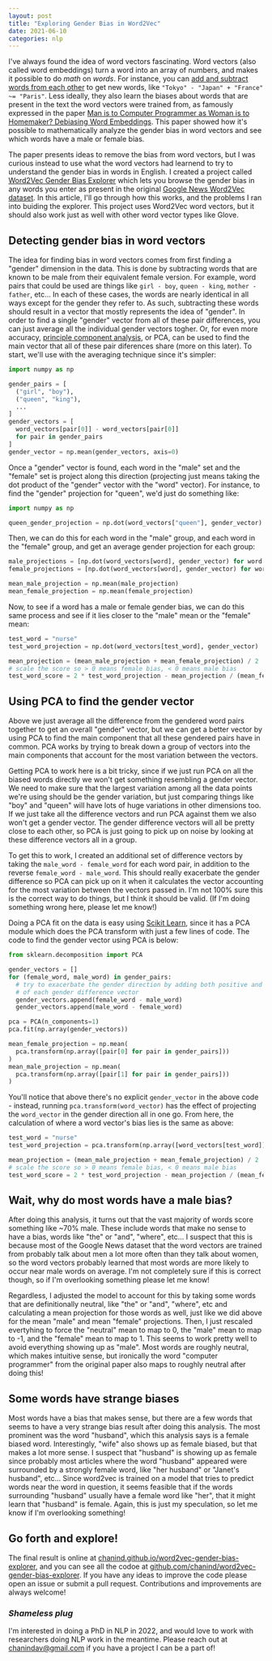 ```yaml
---
layout: post
title: "Exploring Gender Bias in Word2Vec"
date: 2021-06-10
categories: nlp
---
```


I've always found the idea of word vectors fascinating. Word vectors (also called word embeddings) turn a word into an array of numbers, and makes it possible to do *math* on *words*. For instance, you can [add and subtract words from each other](https://www.sciencedirect.com/science/article/abs/pii/0010028573900236) to get new words, like `"Tokyo" - "Japan" + "France" ~= "Paris"`. Less ideally, they also learn the biases about words that are present in the text the word vectors were trained from, as famously expressed in the paper [Man is to Computer Programmer as Woman is to Homemaker? Debiasing Word Embeddings](https://proceedings.neurips.cc/paper/2016/file/a486cd07e4ac3d270571622f4f316ec5-Paper.pdf). This paper showed how it's possible to mathematically analyze the gender bias in word vectors and see which words have a male or female bias.

The paper presents ideas to remove the bias from word vectors, but I was curious instead to use what the word vectors had learnend to try to understand the gender bias in words in English. I created a project called [Word2Vec Gender Bias Explorer](https://chanind.github.io/word2vec-gender-bias-explorer) which lets you browse the gender bias in any words you enter as present in the original [Google News Word2Vec dataset](https://code.google.com/archive/p/word2vec/). In this article, I'll go through how this works, and the problems I ran into buiding the explorer. This project uses Word2Vec word vectors, but it should also work just as well with other word vector types like Glove.

## Detecting gender bias in word vectors

The idea for finding bias in word vectors comes from first finding a "gender" dimension in the data. This is done by subtracting words that are known to be male from their equivalent female version. For example, word pairs that could be used are things like `girl - boy`, `queen - king`, `mother - father`, etc... In each of these cases, the words are nearly identical in all ways except for the gender they refer to. As such, subtracting these words should result in a vector that mostly represents the idea of "gender". In order to find a single "gender" vector from all of these pair differences, you can just average all the individual gender vectors togher. Or, for even more accuracy, [principle component analysis](https://en.wikipedia.org/wiki/Principal_component_analysis), or PCA, can be used to find the main vector that all of these pair diferences share (more on this later). To start, we'll use with the averaging technique since it's simpler:

```python
import numpy as np

gender_pairs = [
  ("girl", "boy"),
  ("queen", "king"),
  ...
]
gender_vectors = [
  word_vectors[pair[0]] - word_vectors[pair[0]]
  for pair in gender_pairs
]
gender_vector = np.mean(gender_vectors, axis=0)
```

Once a "gender" vector is found, each word in the "male" set and the "female" set is project along this direction (projecting just means taking the dot product of the "gender" vector with the "word" vector). For instance, to find the "gender" projection for "queen", we'd just do something like:

```python
import numpy as np

queen_gender_projection = np.dot(word_vectors["queen"], gender_vector)
```

Then, we can do this for each word in the "male" group, and each word in the "female" group, and get an average gender projection for each group:

```python
male_projections = [np.dot(word_vectors[word], gender_vector) for word in male_words]
female_projections = [np.dot(word_vectors[word], gender_vector) for word in female_words]

mean_male_projection = np.mean(male_projection)
mean_female_projection = np.mean(female_projection)
```

Now, to see if a word has a male or female gender bias, we can do this same process and see if it lies closer to the "male" mean or the "female" mean:

```python
test_word = "nurse"
test_word_projection = np.dot(word_vectors[test_word], gender_vector)

mean_projection = (mean_male_projection + mean_female_projection) / 2
# scale the score so > 0 means female bias, < 0 means male bias
test_word_score = 2 * test_word_projection - mean_projection / (mean_female_projection - mean_male_projection)
```

## Using PCA to find the gender vector

Above we just average all the difference from the gendered word pairs together to get an overall "gender" vector, but we can get a better vector by using PCA to find the main component that all these gendered pairs have in common. PCA works by trying to break down a group of vectors into the main components that account for the most variation between the vectors.

Getting PCA to work here is a bit tricky, since if we just run PCA on all the biased words directly we won't get something resembling a gender vector. We need to make sure that the largest variation among all the data points we're using should be the gender variation, but just comparing things like "boy" and "queen" will have lots of huge variations in other dimensions too. If we just take all the difference vectors and run PCA against them we also won't get a gender vector. The gender difference vectors will all be pretty close to each other, so PCA is just going to pick up on noise by looking at these difference vectors all in a group.

To get this to work, I created an additional set of difference vectors by taking the `male_word - female_word` for each word pair, in addition to the reverse `female_word - male_word`. This should really exacerbate the gender difference so PCA can pick up on it when it calculates the vector accounting for the most variation between the vectors passed in. I'm not 100% sure this is the correct way to do things, but I think it should be valid. (If I'm doing something wrong here, please let me know!)

Doing a PCA fit on the data is easy using [Scikit Learn](https://scikit-learn.org/), since it has a PCA module which does the PCA transform with just a few lines of code. The code to find the gender vector using PCA is below:

```python
from sklearn.decomposition import PCA

gender_vectors = []
for (female_word, male_word) in gender_pairs:
  # try to exacerbate the gender direction by adding both positive and negative versions
  # of each gender difference vector
  gender_vectors.append(female_word - male_word)
  gender_vectors.append(male_word - female_word)

pca = PCA(n_components=1)
pca.fit(np.array(gender_vectors))

mean_female_projection = np.mean(
  pca.transform(np.array([pair[0] for pair in gender_pairs]))
)
mean_male_projection = np.mean(
  pca.transform(np.array([pair[1] for pair in gender_pairs]))
)
```

You'll notice that above there's no explicit `gender_vector` in the above code - instead, running `pca.transform(word_vector)` has the effect of projecting the `word_vector` in the gender direction all in one go. From here, the calculation of where a word vector's bias lies is the same as above:

```python
test_word = "nurse"
test_word_projection = pca.transform(np.array([word_vectors[test_word]]))[0][0]

mean_projection = (mean_male_projection + mean_female_projection) / 2
# scale the score so > 0 means female bias, < 0 means male bias
test_word_score = 2 * test_word_projection - mean_projection / (mean_female_projection - mean_male_projection)
```

## Wait, why do most words have a male bias?

After doing this analysis, it turns out that the vast majority of words score something like ~70% male. These include words that make no sense to have a bias, words like "the" or "and", "where", etc... I suspect that this is because most of the Google News dataset that the word vectors are trained from probably talk about men a lot more often than they talk about women, so the word vectors probably learned that most words are more likely to occur near male words on average. I'm not completely sure if this is correct though, so if I'm overlooking something please let me know!

Regardless, I adjusted the model to account for this by taking some words that are definitionally neutral, like "the" or "and", "where", etc and calculating a mean projection for those words as well, just like we did above for the mean "male" and mean "female" projections. Then, I just rescaled evertyhing to force the "neutral" mean to map to 0, the "male" mean to map to -1, and the "female" mean to map to 1. This seems to work pretty well to avoid everything showing up as "male". Most words are roughly neutral, which makes intuitive sense, but ironically the word "computer programmer" from the original paper also maps to roughly neutral after doing this!

## Some words have strange biases

Most words have a bias that makes sense, but there are a few words that seems to have a very strange bias result after doing this analysis. The most prominent was the word "husband", which this analysis says is a female biased word. Interestingly, "wife" also shows up as female biased, but that makes a lot more sense. I suspect that "husband" is showing up as female since probably most articles where the word "husband" appeared were surrounded by a strongly female word, like "her husband" or "Janet's husband", etc... Since word2vec is trained on a model that tries to predict words near the word in question, it seems feasible that if the words surrounding "husband" usually have a female word like "her", that it might learn that "husband" is female. Again, this is just my speculation, so let me know if I'm overlooking something!

## Go forth and explore!

The final result is online at [chanind.github.io/word2vec-gender-bias-explorer](https://chanind.github.io/word2vec-gender-bias-explorer), and you can see all the codoe at [github.com/chanind/word2vec-gender-bias-explorer](https://github.com/chanind/word2vec-gender-bias-explorer). If you have any ideas to improve the code please open an issue or submit a pull request. Contributions and improvements are always welcome!

### *Shameless plug*

I'm interested in doing a PhD in NLP in 2022, and would love to work with
researchers doing NLP work in the meantime. Please reach out at
[chanindav@gmail.com](mailto:chanindav@gmail.com) if you have a
project I can be a part of!